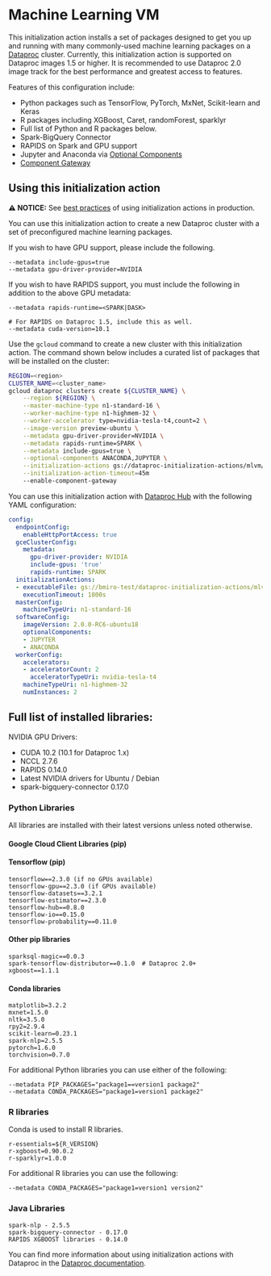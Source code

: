 # Machine Learning VM

This initialization action installs a set of packages designed to get you up and
running with many commonly-used machine learning packages on a
[Dataproc](https://cloud.google.com/dataproc) cluster. Currently, this
initialization action is supported on Dataproc images 1.5 or higher. It is
recommended to use Dataproc 2.0 image track for the best performance and
greatest access to features.

Features of this configuration include:

*   Python packages such as TensorFlow, PyTorch, MxNet, Scikit-learn and Keras
*   R packages including XGBoost, Caret, randomForest, sparklyr
*   Full list of Python and R packages below.
*   Spark-BigQuery Connector
*   RAPIDS on Spark and GPU support
*   Jupyter and Anaconda via
    [Optional Components](https://cloud.google.com/dataproc/docs/concepts/components/overview)
*   [Component Gateway](https://cloud.google.com/dataproc/docs/concepts/accessing/dataproc-gateways)

## Using this initialization action

**:warning: NOTICE:** See
[best practices](/README.md#how-initialization-actions-are-used) of using
initialization actions in production.

You can use this initialization action to create a new Dataproc cluster with a
set of preconfigured machine learning packages.

If you wish to have GPU support, please include the following.

```
--metadata include-gpus=true
--metadata gpu-driver-provider=NVIDIA
```

If you wish to have RAPIDS support, you must include the following in addition
to the above GPU metadata:

```
--metadata rapids-runtime=<SPARK|DASK>

# For RAPIDS on Dataproc 1.5, include this as well.
--metadata cuda-version=10.1
```

Use the `gcloud` command to create a new cluster with this initialization
action. The command shown below includes a curated list of packages that will be
installed on the cluster:

```bash
REGION=<region>
CLUSTER_NAME=<cluster_name>
gcloud dataproc clusters create ${CLUSTER_NAME} \
    --region ${REGION} \
    --master-machine-type n1-standard-16 \
    --worker-machine-type n1-highmem-32 \
    --worker-accelerator type=nvidia-tesla-t4,count=2 \
    --image-version preview-ubuntu \
    --metadata gpu-driver-provider=NVIDIA \
    --metadata rapids-runtime=SPARK \
    --metadata include-gpus=true \
    --optional-components ANACONDA,JUPYTER \
    --initialization-actions gs://dataproc-initialization-actions/mlvm/mlvm.sh \
    --initialization-action-timeout=45m
    --enable-component-gateway
```

You can use this initialization action with
[Dataproc Hub](https://cloud.google.com/dataproc/docs/tutorials/dataproc-hub-admins)
with the following YAML configuration:

```yaml
config:
  endpointConfig:
    enableHttpPortAccess: true
  gceClusterConfig:
    metadata:
      gpu-driver-provider: NVIDIA
      include-gpus: 'true'
      rapids-runtime: SPARK
  initializationActions:
  - executableFile: gs://bmiro-test/dataproc-initialization-actions/mlvm/mlvm.sh
    executionTimeout: 1800s
  masterConfig:
    machineTypeUri: n1-standard-16
  softwareConfig:
    imageVersion: 2.0.0-RC6-ubuntu18
    optionalComponents:
    - JUPYTER
    - ANACONDA
  workerConfig:
    accelerators:
    - acceleratorCount: 2
      acceleratorTypeUri: nvidia-tesla-t4
    machineTypeUri: n1-highmem-32
    numInstances: 2
```

## Full list of installed libraries:

NVIDIA GPU Drivers:

*   CUDA 10.2 (10.1 for Dataproc 1.x)
*   NCCL 2.7.6
*   RAPIDS 0.14.0
*   Latest NVIDIA drivers for Ubuntu / Debian
*   spark-bigquery-connector 0.17.0

### Python Libraries

All libraries are installed with their latest versions unless noted otherwise.

#### Google Cloud Client Libraries (pip)

#### Tensorflow (pip)

```
tensorflow==2.3.0 (if no GPUs available)
tensorflow-gpu==2.3.0 (if GPUs available)
tensorflow-datasets==3.2.1
tensorflow-estimator==2.3.0
tensorflow-hub==0.8.0
tensorflow-io==0.15.0
tensorflow-probability==0.11.0
```

#### Other pip libraries

```
sparksql-magic==0.0.3
spark-tensorflow-distributor==0.1.0  # Dataproc 2.0+
xgboost==1.1.1
```

#### Conda libraries

```
matplotlib=3.2.2
mxnet=1.5.0
nltk=3.5.0
rpy2=2.9.4
scikit-learn=0.23.1
spark-nlp=2.5.5
pytorch=1.6.0
torchvision=0.7.0
```

For additional Python libraries you can use either of the following:

```
--metadata PIP_PACKAGES="package1==version1 package2"
--metadata CONDA_PACKAGES="package1=version1 package2"
```

### R libraries

Conda is used to install R libraries.

```
r-essentials=${R_VERSION}
r-xgboost=0.90.0.2
r-sparklyr=1.0.0
```

For additional R libraries you can use the following:

```
--metadata CONDA_PACKAGES="package1=version1 version2"
```

### Java Libraries

```
spark-nlp - 2.5.5
spark-bigquery-connector - 0.17.0
RAPIDS XGBOOST libraries - 0.14.0
```

You can find more information about using initialization actions with Dataproc
in the [Dataproc documentation](https://cloud.google.com/dataproc/init-actions).
